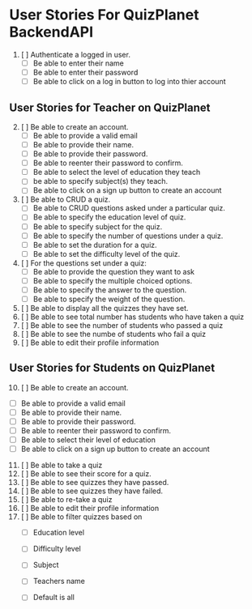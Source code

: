 # User Stories For QuizPlanet BackendAPI
1. [ ] Authenticate a logged in user.
   - [ ] Be able to enter their name
   - [ ] Be able to enter their password
   - [ ] Be able to click on a log in button to log into thier account

## User Stories for Teacher on QuizPlanet
2. [ ] Be able to create an account.
   - [ ] Be able to provide a valid email
   - [ ] Be able to provide their name.
   - [ ] Be able to provide their password.
   - [ ] Be able to reenter their password to confirm.
   - [ ] Be able to select the level of education they teach
   - [ ] be able to specify subject(s) they teach.
   - [ ] Be able to click on a sign up button to create an account

3. [ ] Be able to CRUD a quiz.
   - [ ] Be able to CRUD questions asked under a particular quiz.
   - [ ] Be able to specify the education level of quiz.
   - [ ] Be able to specify subject for the quiz.
   - [ ] Be able to specify the number of questions under a quiz.
   - [ ] Be able to set the duration for a quiz.
   - [ ] Be able to set the difficulty level of the quiz.
4. [ ] For the questions set under a quiz:
   - [ ] Be able to provide the question they want to ask
   - [ ] Be able to specify the multiple choiced options.
   - [ ] Be able to specify the answer to the question.
   - [ ] Be able to specify the weight of the question.
5. [ ] Be able to display all the quizzes they have set.
6. [ ] Be able to see total number has students who have taken a quiz
7. [ ] Be able to see the number of students who passed a quiz
8. [ ] Be able to see the numbe of students who fail a quiz
9. [ ] Be able to edit their profile information

## User Stories for Students on QuizPlanet
10. [ ] Be able to create an account.
   - [ ] Be able to provide a valid email
   - [ ] Be able to provide their name.
   - [ ] Be able to provide their password.
   - [ ] Be able to reenter their password to confirm.
   - [ ] Be able to select their level of education
   - [ ] Be able to click on a sign up button to create an account
11. [ ] Be able to take a quiz
12. [ ] Be able to see their score for a quiz.
13. [ ] Be able to see quizzes they have passed.
14. [ ] Be able to see quizzes they have failed.
15. [ ] Be able to re-take a quiz
16. [ ] Be able to edit their profile information
17. [ ] Be able to filter quizzes based on
    - [ ] Education level
    - [ ] Difficulty level
    - [ ] Subject
    - [ ] Teachers name
    - [ ] Default is all


